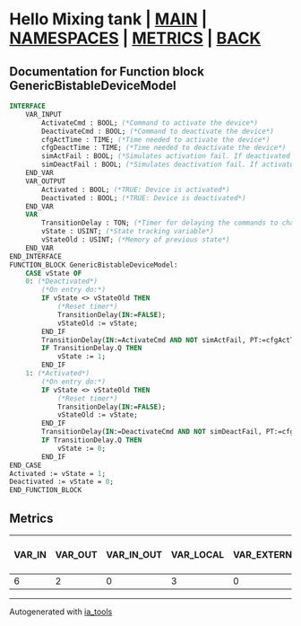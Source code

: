 # Hello Mixing tank | [MAIN] | [NAMESPACES] | [METRICS] | [BACK]  

## Documentation for Function block GenericBistableDeviceModel  

```pascal
INTERFACE
    VAR_INPUT
        ActivateCmd : BOOL; (*Command to activate the device*)
        DeactivateCmd : BOOL; (*Command to deactivate the device*)
        cfgActTime : TIME; (*Time needed to activate the device*)
        cfgDeactTime : TIME; (*Time needed to deactivate the device*)
        simActFail : BOOL; (*Simulates activation fail. If deactivated and activate command true.*)
        simDeactFail : BOOL; (*Simulates deactivation fail. If activated and deactivate command true.*)
    END_VAR
    VAR_OUTPUT
        Activated : BOOL; (*TRUE: Device is activated*)
        Deactivated : BOOL; (*TRUE: Device is deactivated*)
    END_VAR
    VAR
        TransitionDelay : TON; (*Timer for delaying the commands to change state*)
        vState : USINT; (*State tracking variable*)
        vStateOld : USINT; (*Memory of previous state*)
    END_VAR
END_INTERFACE
FUNCTION_BLOCK GenericBistableDeviceModel:
    CASE vState OF
	0: (*Deactivated*)
		(*On entry do:*)
		IF vState <> vStateOld THEN
			(*Reset timer*)
			TransitionDelay(IN:=FALSE);
			vStateOld := vState;
		END_IF
		TransitionDelay(IN:=ActivateCmd AND NOT simActFail, PT:=cfgActTime);
		IF TransitionDelay.Q THEN
			vState := 1;
		END_IF
	1: (*Activated*)
		(*On entry do:*)
		IF vState <> vStateOld THEN
			(*Reset timer*)
			TransitionDelay(IN:=FALSE);
			vStateOld := vState;
		END_IF
		TransitionDelay(IN:=DeactivateCmd AND NOT simDeactFail, PT:=cfgDeactTime);
		IF TransitionDelay.Q THEN
			vState := 0;
		END_IF
END_CASE
Activated := vState = 1;
Deactivated := vState = 0;
END_FUNCTION_BLOCK
```

## Metrics  

| VAR_IN | VAR_OUT | VAR_IN_OUT | VAR_LOCAL | VAR_EXTERNAL | VAR_TEMP | Actions | Lines of code | Maintainable size |
| ------ | ------- | ---------- | --------- | ------------ | -------- | ------- | ------------- | ----------------- |
| 6 | 2 | 0 | 3 | 0 | 0 | 0 | 26 | 45 |  

---
Autogenerated with [ia_tools](https://github.com/tkucic/ia_tools)  

[MAIN]: ../../../../index_st.md
[NAMESPACES]: ../../nsList_st.md
[METRICS]: ../../../metrics_st.md
[BACK]: ../nsMain_st.md
